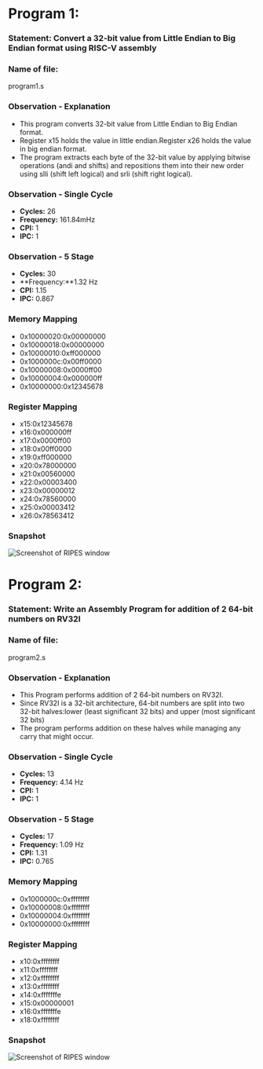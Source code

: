 # Program 1: 
### Statement: Convert a 32-bit value from Little Endian to Big Endian format using RISC-V assembly

### Name of file:
program1.s

### Observation - Explanation
- This program converts 32-bit value from Little Endian to Big Endian format.
- Register x15 holds the value in little endian.Register x26 holds the value in big endian format.
- The program extracts each byte of the 32-bit value by applying bitwise operations (andi and shifts) and repositions them into their new order using slli (shift left logical) and srli (shift right logical).
### Observation - Single Cycle
- **Cycles:** 26
- **Frequency:** 161.84mHz
- **CPI:** 1
- **IPC:** 1

### Observation - 5 Stage
- **Cycles:** 30 
- **Frequency:**1.32 Hz
- **CPI:** 1.15
- **IPC:** 0.867

### Memory Mapping
- 0x10000020:0x00000000
- 0x10000018:0x00000000
- 0x10000010:0xff000000
- 0x1000000c:0x00ff0000
- 0x10000008:0x0000ff00
- 0x10000004:0x000000ff 
- 0x10000000:0x12345678

### Register Mapping
- x15:0x12345678
- x16:0x000000ff
- x17:0x0000ff00
- x18:0x00ff0000
- x19:0xff000000
- x20:0x78000000
- x21:0x00560000
- x22:0x00003400
- x23:0x00000012
- x24:0x78560000
- x25:0x00003412
- x26:0x78563412

### Snapshot
![Screenshot of RIPES window](<C:\Users\avant\OneDrive\Pictures\Screenshots\program1.png>)



# Program 2: 
### Statement: Write an Assembly Program for addition of 2 64-bit numbers on RV32I

### Name of file:
program2.s

### Observation - Explanation
- This Program performs addition of 2 64-bit numbers on RV32I.
- Since RV32I is a 32-bit architecture, 64-bit numbers are split into two 32-bit halves:lower (least significant 32 bits) and upper (most significant 32 bits)
- The program performs addition on these halves while managing any carry that might occur.
### Observation - Single Cycle
- **Cycles:** 13
- **Frequency:** 4.14 Hz
- **CPI:** 1
- **IPC:** 1

### Observation - 5 Stage
- **Cycles:** 17 
- **Frequency:** 1.09 Hz
- **CPI:** 1.31
- **IPC:** 0.765

### Memory Mapping
- 0x1000000c:0xffffffff
- 0x10000008:0xffffffff
- 0x10000004:0xffffffff
- 0x10000000:0xffffffff

### Register Mapping
- x10:0xffffffff
- x11:0xffffffff
- x12:0xffffffff
- x13:0xffffffff
- x14:0xfffffffe
- x15:0x00000001
- x16:0xfffffffe
- x18:0xffffffff

### Snapshot
![Screenshot of RIPES window](<C:\Users\avant\OneDrive\Pictures\Screenshots\program2.png>)

